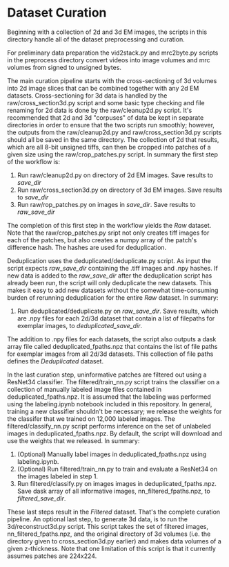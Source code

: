 # Dataset Curation

Beginning with a collection of 2d and 3d EM images, the scripts in this directory handle all of the dataset preprocessing and curation.

For preliminary data preparation the vid2stack.py and mrc2byte.py scripts in the preprocess directory convert videos into image volumes and mrc volumes from signed to unsigned bytes.

The main curation pipeline starts with the cross-sectioning of 3d volumes into 2d image slices that can be combined together with any 2d EM datasets. Cross-sectioning for 3d data is handled by the raw/cross_section3d.py script and some basic type checking and file renaming for 2d data is done by the raw/cleanup2d.py script. It's recommended that 2d and 3d "corpuses" of data be kept in separate directories in order to ensure that the two scripts run smoothly; however, the outputs from the raw/cleanup2d.py and raw/cross_section3d.py scripts should all be saved in the same directory. The collection of 2d that results, which are all 8-bit unsigned tiffs, can then be cropped into patches of a given size using the raw/crop_patches.py script. In summary the first step of the workflow is:

1. Run raw/cleanup2d.py on directory of 2d EM images. Save results to *save_dir*
2. Run raw/cross_section3d.py on directory of 3d EM images. Save results to *save_dir*
3. Run raw/rop_patches.py on images in *save_dir*. Save results to *raw_save_dir*

The completion of this first step in the workflow yields the *Raw* dataset. Note that the raw/crop_patches.py sript not only creates tiff images for each of the patches, but also creates a numpy array of the patch's difference hash. The hashes are used for deduplication.

Deduplication uses the deduplicated/deduplicate.py script. As input the script expects *raw_save_dir* containing the .tiff images and .npy hashes. If new data is added to the *raw_save_dir* after the deduplication script has already been run, the script will only deduplicate the new datasets. This makes it easy to add new datasets without the somewhat time-consuming burden of rerunning deduplication for the entire *Raw* dataset. In summary:

1. Run deduplicated/deduplicate.py on *raw_save_dir*. Save results, which are .npy files for each 2d/3d dataset that contain a list of filepaths for exemplar images, to *deduplicated_save_dir*.

The addition to .npy files for each datasets, the script also outputs a dask array file called deduplicated_fpaths.npz that contains the list of file paths for exemplar images from all 2d/3d datasets. This collection of file paths defines the *Deduplicated* dataset.

In the last curation step, uninformative patches are filtered out using a ResNet34 classifier. The filtered/train_nn.py script trains the classifier on a collection of manually labeled image files contained in deduplicated_fpaths.npz. It is assumed that the labeling was performed using the labeling.ipynb notebook included in this repository. In general, training a new classifier shouldn't be necessary; we release the weights for the classifer that we trained on 12,000 labeled images. The filtered/classify_nn.py script performs inference on the set of unlabeled images in deduplicated_fpaths.npz. By default, the script will download and use the weights that we released. In summary:

1. (Optional) Manually label images in deduplicated_fpaths.npz using labeling.ipynb.
2. (Optional) Run filtered/train_nn.py to train and evaluate a ResNet34 on the images labeled in step 1.
3. Run filtered/classify.py on images images in deduplicated_fpaths.npz. Save dask array of all informative images, nn_filtered_fpaths.npz, to *filtered_save_dir*.

These last steps result in the *Filtered* dataset. That's the complete curation pipeline. An optional last step, to generate 3d data, is to run the 3d/reconstruct3d.py script. This script takes the set of filtered images, nn_filtered_fpaths.npz, and the original directory of 3d volumes (i.e. the directory given to cross_section3d.py earlier) and makes data volumes of a given z-thickness. Note that one limitation of this script is that it currently assumes patches are 224x224.




